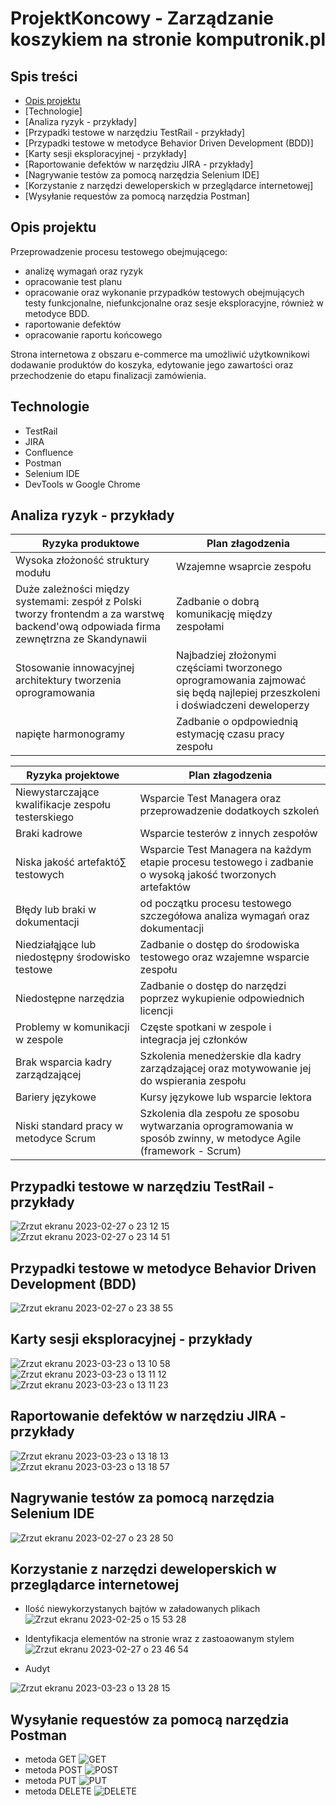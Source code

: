 # ProjektKoncowy - Zarządzanie koszykiem na stronie komputronik.pl

## Spis treści
* [Opis projektu](#opis-projektu)
* [Technologie]
* [Analiza ryzyk - przykłady]
* [Przypadki testowe w narzędziu TestRail - przykłady]
* [Przypadki testowe w metodyce Behavior Driven Development (BDD)]
* [Karty sesji eksploracyjnej - przykłady]
* [Raportowanie defektów w narzędziu JIRA - przykłady]
* [Nagrywanie testów za pomocą narzędzia Selenium IDE]
* [Korzystanie z narzędzi deweloperskich w przeglądarce internetowej]
* [Wysyłanie requestów za pomocą narzędzia Postman]

## Opis projektu

Przeprowadzenie procesu testowego obejmującego: 
- analizę wymagań oraz ryzyk
- opracowanie test planu
- opracowanie oraz wykonanie przypadków testowych obejmujących testy funkcjonalne, niefunkcjonalne oraz sesje eksploracyjne, również w metodyce BDD.
- raportowanie defektów
- opracowanie raportu końcowego

Strona internetowa z obszaru e-commerce ma umożliwić użytkownikowi dodawanie produktów do
koszyka, edytowanie jego zawartości oraz przechodzenie do etapu finalizacji zamówienia.

## Technologie

- TestRail
- JIRA
- Confluence
- Postman
- Selenium IDE
- DevTools w Google Chrome

## Analiza ryzyk - przykłady

 Ryzyka produktowe | Plan złagodzenia
 --- | ---
 Wysoka złożoność struktury modułu | Wzajemne wsaprcie zespołu
 Duże zależności między systemami: zespół z Polski tworzy frontendm a za warstwę backend'ową odpowiada firma zewnętrzna ze Skandynawii | Zadbanie o dobrą komunikację między zespołami
Stosowanie innowacyjnej architektury tworzenia oprogramowania | Najbadziej złożonymi częściami tworzonego oprogramowania zajmować się będą najlepiej przeszkoleni i doświadczeni deweloperzy
napięte harmonogramy | Zadbanie o opdpowiednią estymację czasu pracy zespołu

Ryzyka projektowe | Plan złagodzenia
--- | ---
Niewystarczające kwalifikacje zespołu testerskiego | Wsparcie Test Managera oraz przeprowadzenie dodatkoych szkoleń
Braki kadrowe | Wsparcie testerów z innych zespołów
Niska jakość artefaktó∑ testowych | Wsparcie Test Managera na każdym etapie procesu testowego i zadbanie o wysoką jakość tworzonych artefaktów
Błędy lub braki w dokumentacji | od początku procesu testowego szczegółowa analiza wymagań oraz dokumentacji
Niedziałąjące lub niedostępny środowisko testowe | Zadbanie o dostęp do środowiska testowego oraz wzajemne wsparcie zespołu
Niedostępne narzędzia | Zadbanie o dostęp do narzędzi poprzez wykupienie odpowiednich licencji
Problemy w komunikacji w zespole | Częste spotkani w zespole i integracja jej członków
Brak wsparcia kadry zarządzającej | Szkolenia menedżerskie dla kadry zarządzającej oraz motywowanie jej do wspierania zespołu
Bariery językowe | Kursy językowe lub wsparcie lektora
Niski standard pracy w metodyce Scrum | Szkolenia dla zespołu ze sposobu wytwarzania oprogramowania w sposób zwinny, w metodyce Agile (framework - Scrum)

## Przypadki testowe w narzędziu TestRail - przykłady
![Zrzut ekranu 2023-02-27 o 23 12 15](https://user-images.githubusercontent.com/116351258/227199057-8059d1bb-c9ac-490a-9565-8dec55944d2e.png)
![Zrzut ekranu 2023-02-27 o 23 14 51](https://user-images.githubusercontent.com/116351258/227199112-b3279d63-50de-40aa-8ca8-4bda3e9d829b.png)

## Przypadki testowe w metodyce Behavior Driven Development (BDD)
![Zrzut ekranu 2023-02-27 o 23 38 55](https://user-images.githubusercontent.com/116351258/227204307-ec616538-9607-41a8-beda-efd9ccfb52dd.png)

## Karty sesji eksploracyjnej - przykłady
![Zrzut ekranu 2023-03-23 o 13 10 58](https://user-images.githubusercontent.com/116351258/227200043-b5a3896c-ce96-4cd4-82fc-4bce65db99ec.png)
![Zrzut ekranu 2023-03-23 o 13 11 12](https://user-images.githubusercontent.com/116351258/227200098-ecedea67-9637-4271-b4b6-58b70a101271.png)
![Zrzut ekranu 2023-03-23 o 13 11 23](https://user-images.githubusercontent.com/116351258/227200151-40e910d8-5f4e-4aa2-8215-66e714b82d5e.png)

## Raportowanie defektów w narzędziu JIRA - przykłady
![Zrzut ekranu 2023-03-23 o 13 18 13](https://user-images.githubusercontent.com/116351258/227201800-8fe9e337-9e33-40f0-9aee-899e4e86ee3d.png)
![Zrzut ekranu 2023-03-23 o 13 18 57](https://user-images.githubusercontent.com/116351258/227201833-ef0fa5ef-a420-4140-a843-cbfcba79f954.png)

## Nagrywanie testów za pomocą narzędzia Selenium IDE
![Zrzut ekranu 2023-02-27 o 23 28 50](https://user-images.githubusercontent.com/116351258/227202168-e99f8984-e05b-4c11-bbc4-6f9c1c892494.png)

## Korzystanie z narzędzi deweloperskich w przeglądarce internetowej
- Ilość niewykorzystanych bajtów w załadowanych plikach
![Zrzut ekranu 2023-02-25 o 15 53 28](https://user-images.githubusercontent.com/116351258/227202728-15028679-c0af-4f2f-8424-9c1f5c7bcfe7.png)

- Identyfikacja elementów na stronie wraz z zastoaowanym stylem
![Zrzut ekranu 2023-02-27 o 23 46 54](https://user-images.githubusercontent.com/116351258/227202958-3f9824fb-3f36-4cb4-9c9a-815aa9b0e404.png)

- Audyt

![Zrzut ekranu 2023-03-23 o 13 28 15](https://user-images.githubusercontent.com/116351258/227204007-f1fec9b5-4237-4f0c-aa6f-d183b85ee9f3.png)

## Wysyłanie requestów za pomocą narzędzia Postman
- metoda GET
![GET](https://user-images.githubusercontent.com/116351258/227205117-f0895dea-fcc6-4ed1-a72a-a4747825cefe.png)
- metoda POST
![POST](https://user-images.githubusercontent.com/116351258/227205209-0f9d8275-b303-443a-8dc2-dc239b42a814.png)
- metoda PUT
![PUT](https://user-images.githubusercontent.com/116351258/227205276-978b7ffe-e231-4bfa-99cc-43ed4923309c.png)
- metoda DELETE
![DELETE](https://user-images.githubusercontent.com/116351258/227205338-563efcdc-d992-4db2-aa98-66f5833ffe28.png)






